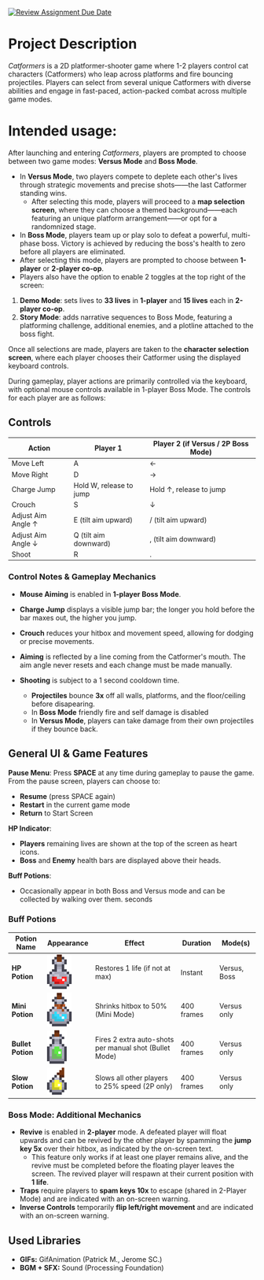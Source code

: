 [![Review Assignment Due Date](https://classroom.github.com/assets/deadline-readme-button-22041afd0340ce965d47ae6ef1cefeee28c7c493a6346c4f15d667ab976d596c.svg)](https://classroom.github.com/a/YxXKqIeT)
# Project Description

*Catformers* is a 2D platformer-shooter game where 1-2 players control cat characters (Catformers) who leap across platforms and fire bouncing projectiles. Players can select from several unique Catformers with diverse abilities and engage in fast-paced, action-packed combat across multiple game modes.

# Intended usage:

After launching and entering *Catformers*, players are prompted to choose between two game modes: **Versus Mode** and **Boss Mode**.

- In **Versus Mode**, two players compete to deplete each other's lives through strategic movements and precise shots——the last Catformer standing wins.
  - After selecting this mode, players will proceed to a **map selection screen**, where they can choose a themed background——each featuring an unique platform arrangement——or opt for a randomnized stage.
- In **Boss Mode**, players team up or play solo to defeat a powerful, multi-phase boss. Victory is achieved by reducing the boss's health to zero before all players are eliminated.
 - After selecting this mode, players are prompted to choose between **1-player** or **2-player co-op**.
 - Players also have the option to enable 2 toggles at the top right of the screen:
  1. **Demo Mode**: sets lives to **33 lives** in **1-player** and **15 lives** each in **2-player co-op**.
  2. **Story Mode**: adds narrative sequences to Boss Mode, featuring a platforming challenge, additional enemies, and a plotline attached to the boss fight.

Once all selections are made, players are taken to the **character selection screen**, where each player chooses their Catformer using the displayed keyboard controls.

During gameplay, player actions are primarily controlled via the keyboard, with optional mouse controls available in 1-player Boss Mode. The controls for each player are as follows:

## Controls

| Action                    | Player 1                   | Player 2 (if Versus / 2P Boss Mode) |
|---------------------------|----------------------------|-------------------------------------|
| Move Left                 | A                          | ←                                   |
| Move Right                | D                          | →                                   |
| Charge Jump               | Hold W, release to jump    | Hold ↑, release to jump             |
| Crouch                    | S                          | ↓                                   |
| Adjust Aim Angle ↑        | E (tilt aim upward)        | / (tilt aim upward)                 |
| Adjust Aim Angle ↓        | Q (tilt aim downward)      | , (tilt aim downward)               |
| Shoot                     | R                          | .                                   |

### Control Notes & Gameplay Mechanics

- **Mouse Aiming** is enabled in **1-player Boss Mode**.

- **Charge Jump** displays a visible jump bar; the longer you hold before the bar maxes out, the higher you jump.
- **Crouch** reduces your hitbox and movement speed, allowing for dodging or precise movements.
- **Aiming** is reflected by a line coming from the Catformer's mouth. The aim angle never resets and each change must be made manually.
- **Shooting** is subject to a 1 second cooldown time.
  - **Projectiles** bounce **3x** off all walls, platforms, and the floor/ceiling before disapearing.
  - In **Boss Mode** friendly fire and self damage is disabled
  - In **Versus Mode**, players can take damage from their own projectiles if they bounce back.

## General UI & Game Features

**Pause Menu**: Press **SPACE** at any time during gameplay to pause the game.
From the pause screen, players can choose to:
- **Resume** (press SPACE again)
- **Restart** in the current game mode
- **Return** to Start Screen

**HP Indicator**:
- **Players** remaining lives are shown at the top of the screen as heart icons.
- **Boss** and **Enemy** health bars are displayed above their heads.

**Buff Potions**:
- Occasionally appear in both Boss and Versus mode and can be collected by walking over them.
 seconds
 ### Buff Potions

| Potion Name       | Appearance                                | Effect                                                  | Duration     | Mode(s)            |
|------------------|--------------------------------------------|---------------------------------------------------------|--------------|--------------------|
| **HP Potion**    | ![HP](catformers/data/hpPotion.png)         | Restores 1 life (if not at max)                        | Instant      | Versus, Boss       |
| **Mini Potion**  | ![Mini](catformers/data/miniPotion.png)     | Shrinks hitbox to 50% (Mini Mode)                      | 400 frames   | Versus only        |
| **Bullet Potion**| ![Bullet](catformers/data/bulletPotion.png) | Fires 2 extra auto-shots per manual shot (Bullet Mode) | 400 frames   | Versus only        |
| **Slow Potion**  | ![Slow](catformers/data/slowPotion.png)     | Slows all other players to 25% speed (2P only)         | 400 frames   | Versus only        |

### Boss Mode: Additional Mechanics

- **Revive** is enabled in **2-player** mode. A defeated player will float upwards and can be revived by the other player by spamming the **jump key 5x** over their hitbox, as indicated by the on-screen text.
  - This feature only works if at least one player remains alive, and the revive must be completed before the floating player leaves the screen. The revived player will respawn at their current position with **1 life**.
- **Traps** require players to **spam keys 10x** to escape (shared in 2-Player Mode) and are indicated with an on-screen warning.
- **Inverse Controls** temporarily **flip left/right movement** and are indicated with an on-screen warning.

## Used Libraries

- **GIFs:** GifAnimation (Patrick M., Jerome SC.)
- **BGM + SFX:** Sound (Processing Foundation)
